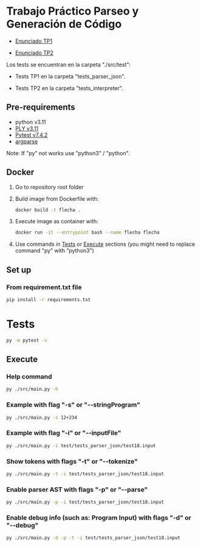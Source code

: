 # Trabajo Práctico Parseo y Generación de Código

- [Enunciado TP1](./docs/tp1.pdf)

- [Enunciado TP2](./docs/tp2.pdf)

Los tests se encuentran en la carpeta "./src/test":

- Tests TP1 en la carpeta "tests_parser_json".

- Tests TP2 en la carpeta "tests_interpreter".

## Pre-requirements

- python v3.11
- [PLY v3.11](https://github.com/dabeaz/ply)
- [Pytest v7.4.2](https://pypi.org/project/pytest/)
- [argparse](https://docs.python.org/3/library/argparse.html)

Note: If "py" not works use "python3" / "python".

## Docker

1) Go to repository root folder
2) Build image from Dockerfile with:

    ```bash
    docker build -t flecha .
    ```

3) Execute image as container with:

    ```bash
    docker run -it --entrypoint bash --name flecha flecha
    ```

4) Use commands in [Tests](#tests) or [Execute](#execute) sections (you might need to replace command "py" with "python3")


## Set up 


### From requirement.txt file

```bash
pip install -r requirements.txt
```

# Tests

```bash
py -m pytest -v
```

## Execute

### Help command
```bash
py ./src/main.py -h
```

### Example with flag "-s" or "--stringProgram"
```bash
py ./src/main.py -s 12+234
```

### Example with flag "-i" or "--inputFile"
```bash
py ./src/main.py -i test/tests_parser_json/test18.input
```

### Show tokens with flags "-t" or "--tokenize"
```bash
py ./src/main.py -t -i test/tests_parser_json/test18.input
```

### Enable parser AST with flags "-p" or "--parse" 
```bash
py ./src/main.py -p -i test/tests_parser_json/test18.input
```

### Enable debug info (such as: Program Input) with flags "-d" or "--debug" 
```bash
py ./src/main.py -d -p -t -i test/tests_parser_json/test18.input
```
